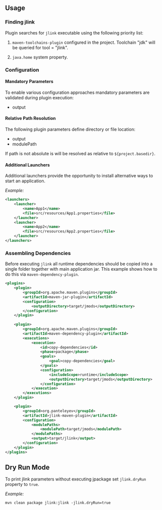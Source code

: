 ## Usage

### Finding jlink

Plugin searches for ```jlink``` executable using the following priority list:

1. ```maven-toolchains-plugin``` configured in the project. Toolchain "jdk" will be queried for 
tool = "jlink".

2. ```java.home``` system property.

### Configuration

#### Mandatory Parameters

To enable various configuration approaches mandatory parameters are validated during plugin execution:

* output

#### Relative Path Resolution

The following plugin parameters define directory or file location:

* output
* modulePath
 
If path is not absolute is will be resolved as relative to ```${project.basedir}```.

#### Additional Launchers

Additional launchers provide the opportunity to install alternative ways to start an application.

_Example:_

```xml
<launchers>
    <launcher>
        <name>App1</name>
        <file>src/resources/App1.properties</file>
    </launcher>
    <launcher>
        <name>App2</name>
        <file>src/resources/App2.properties</file>
    </launcher>
</launchers>
```

### Assembling Dependencies

Before executing ```jlink``` all runtime dependencies should be copied into a single folder together with main
application jar. This example shows how to do this via ```maven-dependency-plugin```.

```xml
<plugins>
    <plugin>
        <groupId>org.apache.maven.plugins</groupId>
        <artifactId>maven-jar-plugin</artifactId>
        <configuration>
            <outputDirectory>target/jmods</outputDirectory>
        </configuration>
    </plugin>
    
    <plugin>
        <groupId>org.apache.maven.plugins</groupId>
        <artifactId>maven-dependency-plugin</artifactId>
        <executions>
            <execution>
                <id>copy-dependencies</id>
                <phase>package</phase>
                <goals>
                    <goal>copy-dependencies</goal>
                </goals>
                <configuration>
                    <includeScope>runtime</includeScope>
                    <outputDirectory>target/jmods</outputDirectory>
                </configuration>
            </execution>
        </executions>
    </plugin>

    <plugin>
        <groupId>org.panteleyev</groupId>
        <artifactId>jlink-maven-plugin</artifactId>
        <configuration>
            <modulePaths>
                <modulePath>target/jmods</modulePath>
            </modulePaths>
            <output>target/jlink</output>
        </configuration>
    </plugin>
</plugins>
```

## Dry Run Mode

To print jlink parameters without executing jpackage set ```jlink.dryRun``` property to ```true```.

_Example:_

```
mvn clean package jlink:jlink -jlink.dryRun=true
```
